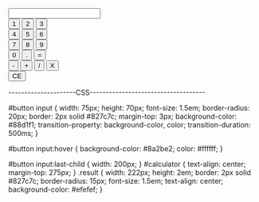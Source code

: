 <!DOCTYPE html>
<html lang="fr">
    <head>
        <meta charset="utf-8">
        <title>Projet de calculatrice</title>
        <meta name="description" content="">
        <link rel="stylesheet" href="../css/style.css">
    </head>
    <body>
        <div id="calculator">
            <form name="calculator">
                <input class="result" type="text" name="ans" value=""/><br>
                <div id="button">   
                    <input type="button" value="1" onclick="document.calculator.ans.value+='1'"/>
                    <input type="button" value="2" onclick="document.calculator.ans.value+='2'"/>
                    <input type="button" value="3" onclick="document.calculator.ans.value+='3'"/><br>
                    <input type="button" value="4" onclick="document.calculator.ans.value+='4'"/>
                    <input type="button" value="5" onclick="document.calculator.ans.value+='5'"/>
                    <input type="button" value="6" onclick="document.calculator.ans.value+='6'"/><br>
                    <input type="button" value="7" onclick="document.calculator.ans.value+='7'"/>
                    <input type="button" value="8" onclick="document.calculator.ans.value+='8'"/>
                    <input type="button" value="9" onclick="document.calculator.ans.value+='9'"/><br>
                    <input type="button" value="0" onclick="document.calculator.ans.value+='0'"/>
                    <input type="button" value="." onclick="document.calculator.ans.value+='.'"/>
                    <input type="button" value="="onclick="document.calculator.ans.value=eval(document.calculator.ans.value)"/><br>
                    <input type="button" value="-" onclick="document.calculator.ans.value+='-'"/>
                    <input type="button" value="+" onclick="document.calculator.ans.value+='+'"/>
                    <input type="button" value="/" onclick="document.calculator.ans.value+='/'"/>
                    <input type="button" value="X" onclick="document.calculator.ans.value+='*'"/><br>
                    <input type="reset" value="CE"/>
                </div> 
            </form>   
        </div>
    </body>
</html>
---------------------CSS------------------------------------

#button input
{
    width: 75px;
    height: 70px;
    font-size: 1.5em;
    border-radius: 20px;
    border: 2px solid #827c7c;
    margin-top: 3px;
    background-color: #88d1f1;
    transition-property: background-color, color; 
    transition-duration: 500ms;
}

#button input:hover
{
   background-color: #8a2be2;
   color: #ffffff;
}

#button input:last-child
{
    width: 200px;
}
#calculator
{
    text-align: center;
    margin-top: 275px;
}
.result
{
    width: 222px;
    height: 2em;
    border: 2px solid #827c7c;
    border-radius: 15px;
    font-size: 1.5em;
    text-align: center;
    background-color: #efefef;
}


